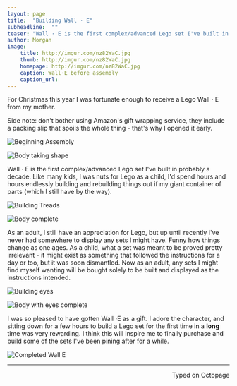 ```yaml
---
layout: page
title:  "Building Wall ⋅ E"
subheadline:  ""
teaser: "Wall ⋅ E is the first complex/advanced Lego set I've built in probably a decade. Like many kids, I was nuts for Lego as a child, I'd spend hours and hours endlessly building and rebuilding things out if my giant container of parts (which I still have by the way). "
author: Morgan
image:
    title: http://imgur.com/nz82WaC.jpg
    thumb: http://imgur.com/nz82WaC.jpg
    homepage: http://imgur.com/nz82WaC.jpg
    caption: Wall⋅E before assembly
    caption_url:
---
```




For Christmas this year I was fortunate enough to receive a Lego Wall ⋅ E from my mother.

Side note: don't bother using Amazon's gift wrapping service, they include a packing slip that spoils the whole thing - that's why I opened it early.

![Beginning Assembly](http://imgur.com/GZRhkYk.jpg)

![Body taking shape](http://imgur.com/VnpArvQ.jpg)

Wall ⋅ E is the first complex/advanced Lego set I've built in probably a decade. Like many kids, I was nuts for Lego as a child, I'd spend hours and hours endlessly building and rebuilding things out if my giant container of parts (which I still have by the way).

![Building Treads](http://imgur.com/2IrYV7A.jpg)

![Body complete](http://imgur.com/ktGeZrJ.jpg)

As an adult, I still have an appreciation for Lego, but up until recently I've never had somewhere to display any sets I might have. Funny how things change as one ages. As a child, what a set was meant to be proved pretty irrelevant - it might exist as something that followed the instructions for a day or too, but it was soon dismantled. Now as an adult, any sets I might find myself wanting will be bought solely to be built and displayed as the instructions intended.

![Building eyes](http://imgur.com/asY8jEs.jpg)

![Body with eyes complete](http://imgur.com/Bq1efPR.jpg)

I was so pleased to have gotten Wall ⋅E  as a gift. I adore the character, and sitting down for a few hours to build a Lego set for the first time in a **long** time was very rewarding. I think this will inspire me to finally purchase and build some of the sets I've been pining after for a while.

![Completed Wall E](http://imgur.com/94KMRmU.jpg)

 ---
<p align="right">Typed on Octopage</p>

